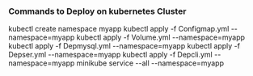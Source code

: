 ### Commands to Deploy on kubernetes Cluster
kubectl create namespace myapp
kubectl apply -f Configmap.yml --namespace=myapp
kubectl apply -f Volume.yml --namespace=myapp
kubectl apply -f Depmysql.yml --namespace=myapp
kubectl apply -f Depser.yml --namespace=myapp
kubectl apply -f Depcli.yml --namespace=myapp
minikube service --all --namespace=myapp

